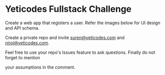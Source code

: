 # Yeticodes Fullstack Challenge

Create a web app that registers a user. Refer the images below for UI design and API schema.

Create a private repo and invite suren@yeticodes.com and niroj@yeticodes.com.

Feel free to use your repo's Issues feature to ask questions. Finally do not forget to mention

your assumptions in the comment.
